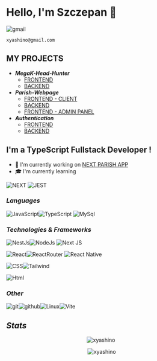 
# Hello, I'm Szczepan 👋

![gmail](https://img.shields.io/badge/Gmail-D14836?style=for-the-badge&logo=gmail&logoColor=white)

`xyashino@gmail.com`

## MY PROJECTS
- _**MegaK-Head-Hunter**_
  - [FRONTEND](https://github.com/xyashino/MegaK-Head-Hunter-Front)
  - [BACKEND](https://github.com/xyashino/MegaK-Head-Hunter-BACK)
- _**Parish-Webpage**_
  - [FRONTEND - CLIENT](https://github.com/xyashino/parish-webpage-front)
  - [BACKEND](https://github.com/xyashino/parish-webpage-backend)
  - [FRONTEND - ADMIN PANEL](https://github.com/xyashino/parish-webpage-adminpannel) 
- _**Authentication**_
  - [FRONTEND](https://github.com/xyashino/Authentication-FE.git)
  - [BACKEND](https://github.com/xyashino/Authentication-BE.git)  


## I'm a TypeScript Fullstack Developer !

- 🔭 I'm currently working on [NEXT PARISH APP](https://github.com/xyashino/parish-web-page-next-v2)
- 🎓 I'm currently learning
 
![NEXT](https://img.shields.io/badge/Angular-DD0031?style=for-the-badge&logo=next)
![JEST](https://img.shields.io/badge/Jest-C21325?style=for-the-badge&logo=jest&logoColor=white)

###  *Languages*
![JavaScript](https://img.shields.io/badge/JavaScript-323330?style=for-the-badge&logo=javascript&logoColor=F7DF1E)![TypeScript](https://img.shields.io/badge/TypeScript-007ACC?style=for-the-badge&logo=typescript&logoColor=white) ![MySql](https://img.shields.io/badge/MySQL-005C84?style=for-the-badge&logo=mysql&logoColor=white)

###  *Technologies & Frameworks*
![NestJs](https://img.shields.io/badge/nestjs-E0234E?style=for-the-badge&logo=nestjs&logoColor=white)![NodeJs](https://img.shields.io/badge/Node.js-339933?style=for-the-badge&logo=nodedotjs&logoColor=white)
![Next JS](https://img.shields.io/badge/Next-black?style=for-the-badge&logo=next.js&logoColor=white)

![React](https://img.shields.io/badge/React-20232A?style=for-the-badge&logo=react&logoColor=61DAFB)![ReactRouter](https://img.shields.io/badge/React_Router-CA4245?style=for-the-badge&logo=react-router&logoColor=white)
![React Native](https://img.shields.io/badge/react_native-%2320232a.svg?style=for-the-badge&logo=react&logoColor=%2361DAFB)

![CSS](https://img.shields.io/badge/CSS3-1572B6?style=for-the-badge&logo=css3&logoColor=white)![Tailwind](https://img.shields.io/badge/Tailwind_CSS-38B2AC?style=for-the-badge&logo=tailwind-css&logoColor=white)

![Html](https://img.shields.io/badge/HTML5-E34F26?style=for-the-badge&logo=html5&logoColor=white)

### *Other*
![git](https://img.shields.io/badge/GIT-E44C30?style=for-the-badge&logo=git&logoColor=white)![github](https://img.shields.io/badge/GitHub-100000?style=for-the-badge&logo=github&logoColor=white)![Linux](https://img.shields.io/badge/Linux-FCC624?style=for-the-badge&logo=linux&logoColor=black)![Vite](https://img.shields.io/badge/Vite-B73BFE?style=for-the-badge&logo=vite&logoColor=FFD62E)


## *Stats*

<p align="center" ><img src="https://github-readme-streak-stats.herokuapp.com/?user=xyashino&" alt="xyashino" /></p>

<p align="center" >&nbsp;<img  src="https://github-readme-stats.vercel.app/api?username=xyashino&show_icons=true&locale=en" alt="xyashino" /></p>
